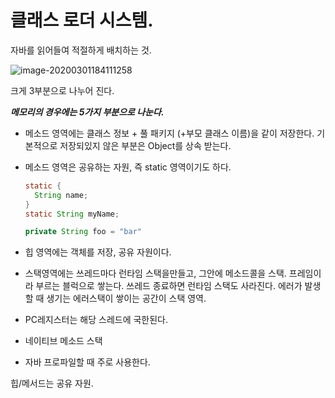 # 클래스 로더 시스템.

자바를 읽어들여 적절하게 배치하는 것.



![image-20200301184111258](https://tva1.sinaimg.cn/large/00831rSTgy1gcekfsswnij30z50u0n40.jpg)



크게 3부분으로 나누어 진다.

***메모리의 경우에는 5가지 부분으로 나눈다.***

- 메소드 영역에는 클래스 정보 + 풀 패키지 (+부모 클래스 이름)을 같이 저장한다. 기본적으로 저장되있지 않은 부분은 Object를 상속 받는다.

- 메소드 영역은 공유하는 자원, 즉 static 영역이기도 하다.

  ```java
  static {
    String name;
  }
  static String myName;
  
  private String foo = "bar"
  ```

  

- 힙 영역에는 객체를 저장, 공유 자원이다.

- 스택영역에는 쓰레드마다 런타임 스택을만들고, 그안에 메소드콜을 스택. 프레임이라 부르는 블럭으로 쌓는다. 쓰레드 종료하면 런타임 스택도 사라진다. 에러가 발생할 때 생기는 에러스택이 쌓이는 공간이 스택 영역.
- PC레지스터는 해당 스레드에 국한된다.
- 네이티브 메소드 스택
- 자바 프로파일할 때 주로 사용한다.



힙/메서드는 공유 자원.